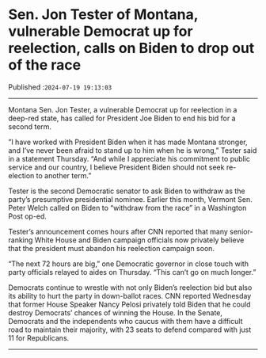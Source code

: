 # Sen. Jon Tester of Montana, vulnerable Democrat up for reelection, calls on Biden to drop out of the race

Published :`2024-07-19 19:13:03`

---

Montana Sen. Jon Tester, a vulnerable Democrat up for reelection in a deep-red state, has called for President Joe Biden to end his bid for a second term.

”I have worked with President Biden when it has made Montana stronger, and I’ve never been afraid to stand up to him when he is wrong,” Tester said in a statement Thursday. “And while I appreciate his commitment to public service and our country, I believe President Biden should not seek re-election to another term.”

Tester is the second Democratic senator to ask Biden to withdraw as the party’s presumptive presidential nominee. Earlier this month, Vermont Sen. Peter Welch called on Biden to “withdraw from the race” in a Washington Post op-ed.

Tester’s announcement comes hours after CNN reported that many senior-ranking White House and Biden campaign officials now privately believe that the president must abandon his reelection campaign soon.

“The next 72 hours are big,” one Democratic governor in close touch with party officials relayed to aides on Thursday. “This can’t go on much longer.”

Democrats continue to wrestle with not only Biden’s reelection bid but also its ability to hurt the party in down-ballot races. CNN reported Wednesday that former House Speaker Nancy Pelosi privately told Biden that he could destroy Democrats’ chances of winning the House. In the Senate, Democrats and the independents who caucus with them have a difficult road to maintain their majority, with 23 seats to defend compared with just 11 for Republicans.

---

